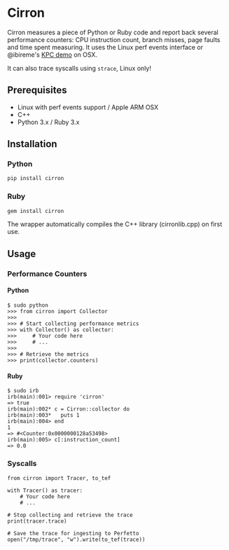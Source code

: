 # Cirron

Cirron measures a piece of Python or Ruby code and report back several performance counters: CPU instruction count, branch misses, page faults and time spent measuring. It uses the Linux perf events interface or @ibireme's [KPC demo](https://gist.github.com/ibireme/173517c208c7dc333ba962c1f0d67d12) on OSX.

It can also trace syscalls using `strace`, Linux only!

## Prerequisites

- Linux with perf events support / Apple ARM OSX
- C++
- Python 3.x / Ruby 3.x

## Installation

### Python
```bash
pip install cirron
```

### Ruby
```bash
gem install cirron
```

The wrapper automatically compiles the C++ library (cirronlib.cpp) on first use.

## Usage

### Performance Counters

#### Python

```
$ sudo python
>>> from cirron import Collector
>>> 
>>> # Start collecting performance metrics
>>> with Collector() as collector:
>>>     # Your code here
>>>     # ...
>>> 
>>> # Retrieve the metrics
>>> print(collector.counters)
```

#### Ruby

```
$ sudo irb
irb(main):001> require 'cirron'
=> true
irb(main):002* c = Cirron::collector do
irb(main):003*   puts 1
irb(main):004> end
1
=> #<Counter:0x0000000128a53498>
irb(main):005> c[:instruction_count]
=> 0.0
```

### Syscalls
```
from cirron import Tracer, to_tef

with Tracer() as tracer:
    # Your code here
    # ...

# Stop collecting and retrieve the trace
print(tracer.trace)

# Save the trace for ingesting to Perfetto
open("/tmp/trace", "w").write(to_tef(trace))
```

